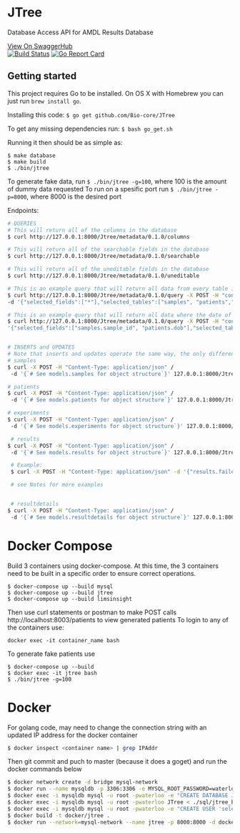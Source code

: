# JTree

Database Access API for AMDL Results Database

[View On SwaggerHub](https://app.swaggerhub.com/apis/JTree/jtree-metadata_api/0.1.0)
</br>
[![Build Status](https://travis-ci.org/Bio-Core/JTree.svg?branch=master)](https://travis-ci.org/Bio-Core/JTree)
[![Go Report Card](https://goreportcard.com/badge/Bio-core/Jtree)](https://goreportcard.com/report/Bio-core/Jtree)

## Getting started

This project requires Go to be installed. On OS X with Homebrew you can just run `brew install go`.

Installing this code:
`$ go get github.com/Bio-core/JTree`

To get any missing dependencies run:
`$ bash go_get.sh`

Running it then should be as simple as:

```console
$ make database
$ make build
$ ./bin/jtree
```
To generate fake data, run `$ ./bin/jtree -g=100`, where 100 is the amount of dummy data requested
To run on a spesific port run `$ ./bin/jtree -p=8000`, where 8000 is the desired port



Endpoints:

```sh
# QUERIES
# This will return all of the columns in the database
$ curl http://127.0.0.1:8000/Jtree/metadata/0.1.0/columns

# This will return all of the searchable fields in the database
$ curl http://127.0.0.1:8000/Jtree/metadata/0.1.0/searchable

# This will return all of the uneditable fields in the database
$ curl http://127.0.0.1:8000/Jtree/metadata/0.1.0/uneditable

# This is an example query that will return all data from every table in the database
$ curl http://127.0.0.1:8000/Jtree/metadata/0.1.0/query -X POST -H "content-type:application/json" /
-d '{"selected_fields":["*"],"selected_tables":["samples", "patients","experiments", "results", "resultdetails"],"selected_conditions":[[]]}'

# This is an example query that will return all data where the date of birth is greater than 1950
$ curl http://127.0.0.1:8000/Jtree/metadata/0.1.0/query -X POST -H "content-type:application/json" -d /
'{"selected_fields":["samples.sample_id", "patients.dob"],"selected_tables":["samples", "patients","experiments", "results", "resultdetails"],"selected_conditions":[["AND", "patients.dob", "Greater than", "1950"]]}'


# INSERTS and UPDATES
# Note that inserts and updates operate the same way, the only difference is that the public key is not passed with the object structure for in insert
# samples
$ curl -X POST -H "Content-Type: application/json" /
 -d '{`# See models.samples for object structure`}' 127.0.0.1:8000/Jtree/metadata/0.1.0/sample

# patients
$ curl -X POST -H "Content-Type: application/json" /
 -d '{`# See models.patients for object structure`}' 127.0.0.1:8000/Jtree/metadata/0.1.0/patient

# experiments
$ curl -X POST -H "Content-Type: application/json" /
 -d '{`# See models.experiments for object structure`}' 127.0.0.1:8000/Jtree/metadata/0.1.0/experiment

 # results
$ curl -X POST -H "Content-Type: application/json" /
 -d '{`# See models.results for object structure`}' 127.0.0.1:8000/Jtree/metadata/0.1.0/result

 # Example:
 $ curl -X POST -H "Content-Type: application/json" -d '{"results.failed_regions":"ABC", "results.mean_depth_of_coveage":928.123, "results.mlpa_pcr":"ABCD", "results.mutation":"EFG", "results.overall_hotspots_threshold":419.668, "results.overall_quality_threshold":123.234, "results.uid":"Jin", "results.verification_pcr":"Hwang"}' localhost:8000/Jtree/metadata/0.1.0/result

 # see Notes for more examples


 # resultdetails
$ curl -X POST -H "Content-Type: application/json" /
 -d '{`# See models.resultdetails for object structure`}' 127.0.0.1:8000/Jtree/metadata/0.1.0/resultdetails

```
# Docker Compose
Build 3 containers using docker-compose.  At this time, the 3 containers need to be built in a specific order to ensure correct operations.
```
$ docker-compose up --build mysql
$ docker-compose up --build jtree
$ docker-compose up --build limsinsight
```

Then use curl statements or postman to make POST calls
http://localhost:8003/patients to view generated patients
To login to any of the containers use:
```
docker exec -it container_name bash
```

To generate fake patients use
```
$ docker-compose up --build
$ docker exec -it jtree bash
$ ./bin/jtree -g=100
```

# Docker
For golang code, may need to change the connection string with an updated IP address for the docker container
```bash
$ docker inspect <container name> | grep IPAddr
```
Then git commit and puch to master (because it does a goget) and run the docker commands below
```bash
$ docker network create -d bridge mysql-network
$ docker run --name mysqldb -p 3306:3306 -e MYSQL_ROOT_PASSWORD=waterloo -d --network=mysql-network mysql/mysql-server
$ docker exec -i mysqldb mysql -u root -pwaterloo -e "CREATE DATABASE JTree"
$ docker exec -i mysqldb mysql -u root -pwaterloo JTree < ./sql/jtree_backup.sql
$ docker exec -i mysqldb mysql -u root -pwaterloo -e "CREATE USER 'select'@'%' identified by 'passwords';grant SELECT on JTree.* to 'select'@'%';flush privileges;CREATE USER 'update'@'%' identified by 'passwordu';grant SELECT,INSERT, UPDATE on JTree.* to 'update'@'%';flush privileges;"
$ docker build -t docker/jtree .
$ docker run --network=mysql-network --name jtree -p 8000:8000 -d docker/jtree
```

